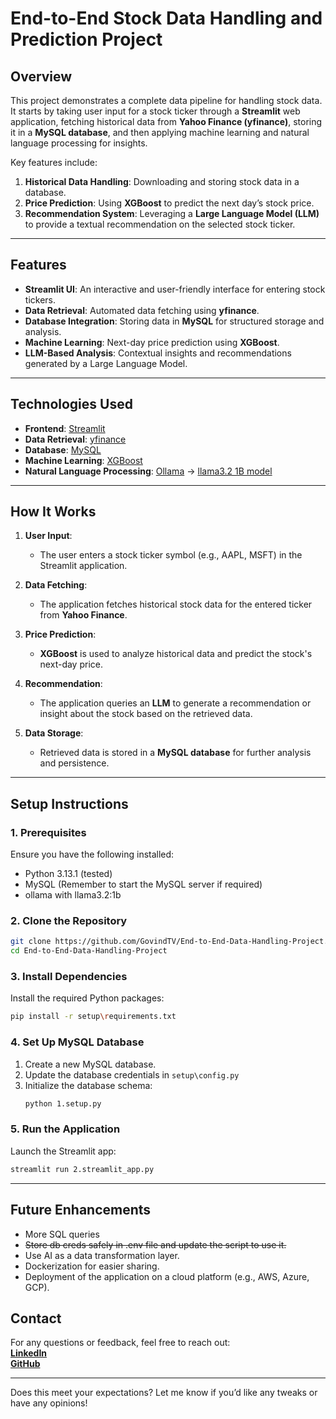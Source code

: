# **End-to-End Stock Data Handling and Prediction Project**  

## **Overview**  
This project demonstrates a complete data pipeline for handling stock data. It starts by taking user input for a stock ticker through a **Streamlit** web application, fetching historical data from **Yahoo Finance (yfinance)**, storing it in a **MySQL database**, and then applying machine learning and natural language processing for insights.  

Key features include:  
1. **Historical Data Handling**: Downloading and storing stock data in a database.  
2. **Price Prediction**: Using **XGBoost** to predict the next day’s stock price.  
3. **Recommendation System**: Leveraging a **Large Language Model (LLM)** to provide a textual recommendation on the selected stock ticker.  

---

## **Features**  
- **Streamlit UI**: An interactive and user-friendly interface for entering stock tickers.  
- **Data Retrieval**: Automated data fetching using **yfinance**.  
- **Database Integration**: Storing data in **MySQL** for structured storage and analysis.  
- **Machine Learning**: Next-day price prediction using **XGBoost**.  
- **LLM-Based Analysis**: Contextual insights and recommendations generated by a Large Language Model.  

---

## **Technologies Used**  
- **Frontend**: [Streamlit](https://streamlit.io/)  
- **Data Retrieval**: [yfinance](https://pypi.org/project/yfinance/)  
- **Database**: [MySQL](https://www.mysql.com/)  
- **Machine Learning**: [XGBoost](https://xgboost.readthedocs.io/)  
- **Natural Language Processing**: [Ollama](https://ollama.com/) -> [llama3.2 1B model](https://ai.meta.com/blog/meta-llama-3-1/)

---

## **How It Works**  
1. **User Input**:  
   - The user enters a stock ticker symbol (e.g., AAPL, MSFT) in the Streamlit application.  

2. **Data Fetching**:  
   - The application fetches historical stock data for the entered ticker from **Yahoo Finance**.  

3. **Price Prediction**:  
   - **XGBoost** is used to analyze historical data and predict the stock's next-day price.  

4. **Recommendation**:  
   - The application queries an **LLM** to generate a recommendation or insight about the stock based on the retrieved data.  

5. **Data Storage**:  
   - Retrieved data is stored in a **MySQL database** for further analysis and persistence.  
---

## **Setup Instructions**  

### **1. Prerequisites**  
Ensure you have the following installed:  
- Python 3.13.1 (tested)  
- MySQL (Remember to start the MySQL server if required)
- ollama with llama3.2:1b

### **2. Clone the Repository**  
```bash  
git clone https://github.com/GovindTV/End-to-End-Data-Handling-Project.git  
cd End-to-End-Data-Handling-Project  
```  

### **3. Install Dependencies**  
Install the required Python packages:  
```bash  
pip install -r setup\requirements.txt  
```  

### **4. Set Up MySQL Database**  
1. Create a new MySQL database.  
2. Update the database credentials in `setup\config.py` 
3. Initialize the database schema:  
   ```bash  
   python 1.setup.py  
   ```  

### **5. Run the Application**  
Launch the Streamlit app:  
```bash  
streamlit run 2.streamlit_app.py  
```  

---


## **Future Enhancements**  
- More SQL queries
- ~~Store db creds safely in .env file and update the script to use it.~~
- Use AI as a data transformation layer.
- Dockerization for easier sharing.
- Deployment of the application on a cloud platform (e.g., AWS, Azure, GCP).

## **Contact**  
For any questions or feedback, feel free to reach out:  
[**LinkedIn**](https://linkedin.com/in/govindtv)  
[**GitHub**](https://github.com/GovindTV)  

---

Does this meet your expectations? Let me know if you’d like any tweaks or have any opinions!
